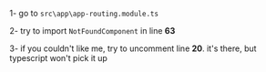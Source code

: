 1- go to `src\app\app-routing.module.ts`

2- try to import `NotFoundComponent` in line **63**

3- if you couldn't like me, try to uncomment line **20**. it's there, but typescript won't pick it up
